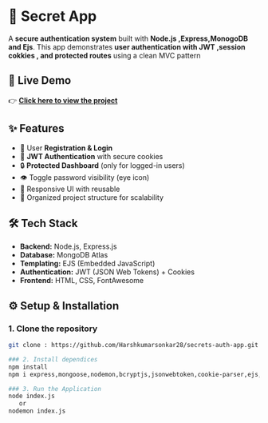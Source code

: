 # 🔐 Secret App

A **secure authentication system** built with **Node.js ,Express,MonogoDB and Ejs**.
This app demonstrates **user authentication with JWT ,session cokkies , and protected routes** using a clean MVC pattern

## 🚀 Live Demo
👉 [**Click here to view the project**](https://secrets-auth-app-4qw5.onrender.com)  

## ✨ Features
- 📝 User **Registration & Login**
- 🔑 **JWT Authentication** with secure cookies
- 🔒 **Protected Dashboard** (only for logged-in users)
- 👁️ Toggle password visibility (eye icon)
- 🎨 Responsive UI with reusable
- 📂 Organized project structure for scalability


## 🛠 Tech Stack
- **Backend:** Node.js, Express.js  
- **Database:** MongoDB Atlas  
- **Templating:** EJS (Embedded JavaScript)  
- **Authentication:** JWT (JSON Web Tokens) + Cookies  
- **Frontend:** HTML, CSS, FontAwesome  

## ⚙️ Setup & Installation

### 1. Clone the repository
 ```bash
git clone : https://github.com/Harshkumarsonkar28/secrets-auth-app.git
 
### 2. Install dependices
npm install
npm i express,mongoose,nodemon,bcryptjs,jsonwebtoken,cookie-parser,ejs,dotenv

### 3. Run the Application
 node index.js
    or
nodemon index.js
